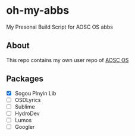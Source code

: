 # oh-my-abbs
My Presonal Build Script for AOSC OS abbs

## About
This repo contains my own user repo of [AOSC OS](https://aosc.io)

## Packages
- [x] Sogou Pinyin Lib
- [ ] OSDLyrics 
- [ ] Sublime
- [ ] HydroDev
- [ ] Lumos
- [ ] Googler
